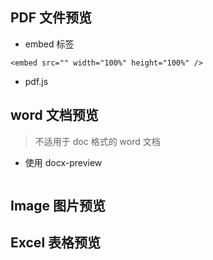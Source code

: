 ## PDF 文件预览
- embed 标签
```
<embed src="" width="100%" height="100%" />
```
- pdf.js

## word 文档预览
> 不适用于 doc 格式的 word 文档
- 使用 docx-preview
```

```

## Image 图片预览

## Excel 表格预览